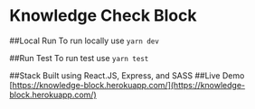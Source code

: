 # Knowledge Check Block

##Local Run
To run locally use ```yarn dev```

##Run Test
To run test use ```yarn test```

##Stack
Built using React.JS, Express, and SASS
##Live Demo
[https://knowledge-block.herokuapp.com/](https://knowledge-block.herokuapp.com/)
